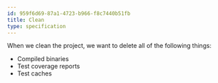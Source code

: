 ```yaml
---
id: 959f6d69-87a1-4723-b966-f8c7440b51fb
title: Clean
type: specification
---
```


When we clean the project, we want to delete all of the following things:

- Compiled binaries
- Test coverage reports
- Test caches

